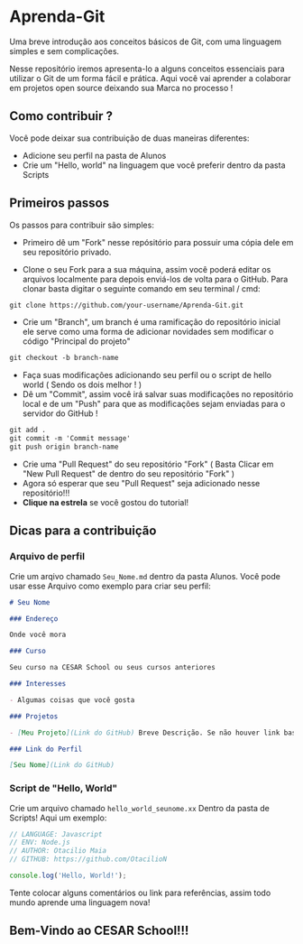 # Aprenda-Git
Uma breve introdução aos conceitos básicos de Git, com uma linguagem simples e sem complicações.

Nesse repositório iremos apresenta-lo a alguns conceitos essenciais para utilizar o Git de um forma fácil e prática. Aqui você vai aprender a colaborar em projetos open source deixando sua Marca no processo !

## Como contribuir ?

Você pode deixar sua contribuição de duas maneiras diferentes:

* Adicione seu perfil na pasta de Alunos
* Crie um "Hello, world" na linguagem que você preferir dentro da pasta Scripts

## Primeiros passos

Os passos para contribuir são simples:

* Primeiro dê um "Fork" nesse repósitório para possuir uma cópia dele em seu repositório privado.

* Clone o seu Fork para a sua máquina, assim você poderá editar os arquivos localmente para depois enviá-los de volta para o GitHub. Para clonar basta digitar o seguinte comando em seu terminal / cmd:

```markdown
git clone https://github.com/your-username/Aprenda-Git.git

```

* Crie um "Branch", um branch é uma ramificação do repositório inicial ele serve como uma forma de adicionar novidades sem modificar o código "Principal do projeto"

```markdown
git checkout -b branch-name
```

* Faça suas modificações adicionando seu perfil ou o script de hello world ( Sendo os dois melhor ! )
* Dê um "Commit", assim você irá salvar suas modificações no repositório local e de um "Push" para que as modificações sejam enviadas para o servidor do GitHub !

```markdown
git add .
git commit -m 'Commit message'
git push origin branch-name
```

* Crie uma "Pull Request" do seu repositório "Fork" ( Basta Clicar em "New Pull Request" de dentro do seu repositório "Fork" )
* Agora só esperar que seu "Pull Request" seja adicionado nesse repositório!!!
* __Clique na estrela__ se você gostou do tutorial!

## Dicas para a contribuição

### Arquivo de perfil

Crie um arqivo chamado `Seu_Nome.md` dentro da pasta Alunos. Você pode usar esse Arquivo como exemplo para criar seu perfil:

```markdown
# Seu Nome

### Endereço

Onde você mora

### Curso

Seu curso na CESAR School ou seus cursos anteriores

### Interesses

- Algumas coisas que você gosta

### Projetos

- [Meu Projeto](Link do GitHub) Breve Descrição. Se não houver link basta contar o que você fez !

### Link do Perfil

[Seu Nome](Link do GitHub)
```

### Script de "Hello, World" 

Crie um arquivo chamado `hello_world_seunome.xx` Dentro da pasta de Scripts! Aqui um exemplo:

```Javascript
// LANGUAGE: Javascript
// ENV: Node.js
// AUTHOR: Otacilio Maia
// GITHUB: https://github.com/OtacilioN

console.log('Hello, World!');
```

Tente colocar alguns comentários ou link para referências, assim todo mundo aprende uma linguagem nova!


## Bem-Vindo ao CESAR School!!!
